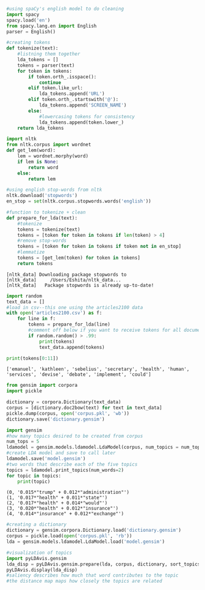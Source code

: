 

```python
#using spaCy's english model to do cleaning
import spacy
spacy.load('en')
from spacy.lang.en import English
parser = English()

#creating tokens
def tokenize(text):
    #listning them together
    lda_tokens = []
    tokens = parser(text)
    for token in tokens:
        if token.orth_.isspace():
            continue
        elif token.like_url:
            lda_tokens.append('URL')
        elif token.orth_.startswith('@'):
            lda_tokens.append('SCREEN_NAME')
        else:
            #lowercasing tokens for consistency
            lda_tokens.append(token.lower_)
    return lda_tokens
```


```python
import nltk
from nltk.corpus import wordnet
def get_lem(word):
    lem = wordnet.morphy(word)
    if lem is None:
        return word
    else:
        return lem
```


```python
#using english stop-words from nltk
nltk.download('stopwords')
en_stop = set(nltk.corpus.stopwords.words('english'))

#function to tokenize + clean
def prepare_for_lda(text):
    #tokenize
    tokens = tokenize(text)
    tokens = [token for token in tokens if len(token) > 4]
    #remove stop-words
    tokens = [token for token in tokens if token not in en_stop]
    #lemmatize
    tokens = [get_lem(token) for token in tokens]
    return tokens
```

    [nltk_data] Downloading package stopwords to
    [nltk_data]     /Users/Eshita/nltk_data...
    [nltk_data]   Package stopwords is already up-to-date!



```python
import random
text_data = []
#load in csv--this one using the articles2100 data
with open('articles2100.csv') as f:
    for line in f:
        tokens = prepare_for_lda(line)
        #comment off below if you want to receive tokens for all documents(more accurate but slower)
        if random.random() > .99:
            print(tokens)
            text_data.append(tokens)
```


```python
print(tokens[0:11])
```

    ['emanuel', 'kathleen', 'sebelius', 'secretary', 'health', 'human', 'services', 'devise', 'debate', 'implement', 'could']



```python
from gensim import corpora
import pickle

dictionary = corpora.Dictionary(text_data)
corpus = [dictionary.doc2bow(text) for text in text_data]
pickle.dump(corpus, open('corpus.pkl', 'wb'))
dictionary.save('dictionary.gensim')
```


```python
import gensim
#how many topics desired to be created from corpus
num_tops = 5
ldamodel = gensim.models.ldamodel.LdaModel(corpus, num_topics = num_tops, id2word=dictionary, passes=7)
#create LDA model and save to call later
ldamodel.save('model.gensim')
#two words that describe each of the five topics
topics = ldamodel.print_topics(num_words=2)
for topic in topics:
    print(topic)
```

    (0, '0.015*"trump" + 0.012*"administration"')
    (1, '0.017*"health" + 0.011*"state"')
    (2, '0.017*"health" + 0.014*"would"')
    (3, '0.020*"health" + 0.012*"insurance"')
    (4, '0.014*"insurance" + 0.012*"exchange"')



```python
#creating a dictionary
dictionary = gensim.corpora.Dictionary.load('dictionary.gensim')
corpus = pickle.load(open('corpus.pkl', 'rb'))
lda = gensim.models.ldamodel.LdaModel.load('model.gensim')

#visualization of topics
import pyLDAvis.gensim
lda_disp = pyLDAvis.gensim.prepare(lda, corpus, dictionary, sort_topics=True)
pyLDAvis.display(lda_disp)
#saliency describes how much that word contributes to the topic
#the distance map maps how closely the topics are related
```





<link rel="stylesheet" type="text/css" href="https://cdn.rawgit.com/bmabey/pyLDAvis/files/ldavis.v1.0.0.css">


<div id="ldavis_el906821124345594002852985959"></div>
<script type="text/javascript">

var ldavis_el906821124345594002852985959_data = {"mdsDat": {"x": [0.05308260616015168, 0.0556418243784907, 0.03480189227992443, -0.04048715022720312, -0.1030391725913637], "y": [-0.06376714808293867, 0.015225402042583618, 0.08467387999908842, -0.066058282697345, 0.029926148738611602], "topics": [1, 2, 3, 4, 5], "cluster": [1, 1, 1, 1, 1], "Freq": [25.91947364807129, 21.953950881958008, 18.75596809387207, 18.21869468688965, 15.15191650390625]}, "tinfo": {"Category": ["Default", "Default", "Default", "Default", "Default", "Default", "Default", "Default", "Default", "Default", "Default", "Default", "Default", "Default", "Default", "Default", "Default", "Default", "Default", "Default", "Default", "Default", "Default", "Default", "Default", "Default", "Default", "Default", "Default", "Default", "Topic1", "Topic1", "Topic1", "Topic1", "Topic1", "Topic1", "Topic1", "Topic1", "Topic1", "Topic1", "Topic1", "Topic1", "Topic1", "Topic1", "Topic1", "Topic1", "Topic1", "Topic1", "Topic1", "Topic1", "Topic1", "Topic1", "Topic1", "Topic1", "Topic1", "Topic1", "Topic1", "Topic1", "Topic1", "Topic1", "Topic1", "Topic1", "Topic1", "Topic1", "Topic1", "Topic1", "Topic1", "Topic1", "Topic1", "Topic1", "Topic1", "Topic1", "Topic1", "Topic1", "Topic1", "Topic1", "Topic1", "Topic1", "Topic1", "Topic1", "Topic1", "Topic1", "Topic1", "Topic1", "Topic1", "Topic1", "Topic1", "Topic1", "Topic1", "Topic1", "Topic1", "Topic1", "Topic1", "Topic1", "Topic1", "Topic1", "Topic1", "Topic1", "Topic1", "Topic1", "Topic1", "Topic1", "Topic1", "Topic1", "Topic2", "Topic2", "Topic2", "Topic2", "Topic2", "Topic2", "Topic2", "Topic2", "Topic2", "Topic2", "Topic2", "Topic2", "Topic2", "Topic2", "Topic2", "Topic2", "Topic2", "Topic2", "Topic2", "Topic2", "Topic2", "Topic2", "Topic2", "Topic2", "Topic2", "Topic2", "Topic2", "Topic2", "Topic2", "Topic2", "Topic2", "Topic2", "Topic2", "Topic2", "Topic2", "Topic2", "Topic2", "Topic2", "Topic2", "Topic2", "Topic2", "Topic2", "Topic2", "Topic2", "Topic2", "Topic2", "Topic2", "Topic2", "Topic2", "Topic2", "Topic2", "Topic2", "Topic2", "Topic2", "Topic2", "Topic2", "Topic2", "Topic2", "Topic2", "Topic2", "Topic2", "Topic2", "Topic2", "Topic2", "Topic2", "Topic2", "Topic2", "Topic2", "Topic2", "Topic2", "Topic2", "Topic3", "Topic3", "Topic3", "Topic3", "Topic3", "Topic3", "Topic3", "Topic3", "Topic3", "Topic3", "Topic3", "Topic3", "Topic3", "Topic3", "Topic3", "Topic3", "Topic3", "Topic3", "Topic3", "Topic3", "Topic3", "Topic3", "Topic3", "Topic3", "Topic3", "Topic3", "Topic3", "Topic3", "Topic3", "Topic3", "Topic3", "Topic3", "Topic3", "Topic3", "Topic3", "Topic3", "Topic3", "Topic3", "Topic3", "Topic3", "Topic3", "Topic3", "Topic3", "Topic3", "Topic3", "Topic3", "Topic3", "Topic3", "Topic3", "Topic3", "Topic3", "Topic3", "Topic3", "Topic3", "Topic3", "Topic3", "Topic3", "Topic3", "Topic3", "Topic3", "Topic3", "Topic3", "Topic3", "Topic3", "Topic3", "Topic3", "Topic3", "Topic3", "Topic3", "Topic3", "Topic3", "Topic4", "Topic4", "Topic4", "Topic4", "Topic4", "Topic4", "Topic4", "Topic4", "Topic4", "Topic4", "Topic4", "Topic4", "Topic4", "Topic4", "Topic4", "Topic4", "Topic4", "Topic4", "Topic4", "Topic4", "Topic4", "Topic4", "Topic4", "Topic4", "Topic4", "Topic4", "Topic4", "Topic4", "Topic4", "Topic4", "Topic4", "Topic4", "Topic4", "Topic4", "Topic4", "Topic4", "Topic4", "Topic4", "Topic4", "Topic4", "Topic4", "Topic4", "Topic4", "Topic4", "Topic4", "Topic4", "Topic4", "Topic4", "Topic4", "Topic4", "Topic4", "Topic4", "Topic4", "Topic4", "Topic4", "Topic4", "Topic4", "Topic4", "Topic4", "Topic4", "Topic4", "Topic4", "Topic4", "Topic4", "Topic4", "Topic4", "Topic4", "Topic4", "Topic5", "Topic5", "Topic5", "Topic5", "Topic5", "Topic5", "Topic5", "Topic5", "Topic5", "Topic5", "Topic5", "Topic5", "Topic5", "Topic5", "Topic5", "Topic5", "Topic5", "Topic5", "Topic5", "Topic5", "Topic5", "Topic5", "Topic5", "Topic5", "Topic5", "Topic5", "Topic5", "Topic5", "Topic5", "Topic5", "Topic5", "Topic5", "Topic5", "Topic5", "Topic5", "Topic5", "Topic5", "Topic5", "Topic5", "Topic5", "Topic5", "Topic5", "Topic5", "Topic5", "Topic5", "Topic5", "Topic5", "Topic5", "Topic5", "Topic5", "Topic5", "Topic5", "Topic5", "Topic5", "Topic5", "Topic5", "Topic5", "Topic5", "Topic5", "Topic5", "Topic5", "Topic5", "Topic5", "Topic5", "Topic5"], "Freq": [29.0, 39.0, 37.0, 10.0, 17.0, 12.0, 16.0, 37.0, 15.0, 58.0, 15.0, 34.0, 19.0, 11.0, 8.0, 12.0, 12.0, 8.0, 15.0, 59.0, 4.0, 17.0, 6.0, 8.0, 18.0, 26.0, 17.0, 124.0, 13.0, 15.0, 3.3409712314605713, 3.267960786819458, 2.5613558292388916, 2.559209108352661, 2.5485620498657227, 2.54797625541687, 2.542567491531372, 2.523216485977173, 2.506617546081543, 2.5012717247009277, 2.499870538711548, 4.944554805755615, 2.365368604660034, 2.359513998031616, 1.7609314918518066, 1.760918140411377, 1.7609151601791382, 1.7609105110168457, 1.7608999013900757, 1.7608859539031982, 1.7606115341186523, 1.7599233388900757, 1.7596615552902222, 1.759544849395752, 1.7594735622406006, 1.757585048675537, 1.7576533555984497, 1.7573822736740112, 1.7569007873535156, 1.7568053007125854, 11.273961067199707, 26.545385360717773, 3.391706705093384, 4.9367265701293945, 3.3535571098327637, 10.306377410888672, 3.3451623916625977, 3.331000328063965, 3.303957462310791, 13.395289421081543, 3.261528730392456, 32.23150634765625, 10.316021919250488, 4.146565914154053, 2.2584500312805176, 4.990606307983398, 8.527039527893066, 12.71468734741211, 8.664724349975586, 9.172406196594238, 5.856359481811523, 11.186100006103516, 20.325119018554688, 14.44922924041748, 6.994558334350586, 4.032015800476074, 22.22411346435547, 7.527917385101318, 5.757901191711426, 11.118556022644043, 7.3068413734436035, 7.450284004211426, 17.67544174194336, 18.867639541625977, 8.4480619430542, 22.86186408996582, 11.197879791259766, 7.349311828613281, 9.984916687011719, 12.716667175292969, 12.302140235900879, 11.684500694274902, 9.675701141357422, 7.337787628173828, 3.2615339756011963, 3.257459878921509, 3.2529964447021484, 2.482912063598633, 2.4733071327209473, 2.4619336128234863, 2.4533562660217285, 4.791534900665283, 9.44702434539795, 2.8995957374572754, 1.708483099937439, 1.7084687948226929, 1.7083989381790161, 1.7083911895751953, 1.707633376121521, 1.7049673795700073, 1.7049055099487305, 1.7048550844192505, 1.7037830352783203, 1.703097939491272, 1.7015467882156372, 1.7014870643615723, 1.700900673866272, 1.6986078023910522, 1.697402834892273, 1.6976914405822754, 1.696533203125, 1.6949145793914795, 1.694648027420044, 1.6938997507095337, 3.913208484649658, 3.2459094524383545, 3.2399988174438477, 3.2291247844696045, 3.247044086456299, 8.144983291625977, 4.6047186851501465, 19.76319694519043, 6.157206058502197, 8.67193603515625, 8.694509506225586, 5.00696325302124, 4.446847438812256, 14.452521324157715, 6.383164882659912, 5.04082727432251, 35.583534240722656, 4.8936591148376465, 13.940228462219238, 3.1896135807037354, 19.293968200683594, 19.212434768676758, 20.942733764648438, 22.060850143432617, 10.974609375, 5.570030212402344, 10.715593338012695, 7.085113048553467, 13.872062683105469, 9.303397178649902, 6.32581901550293, 13.129244804382324, 5.579279899597168, 6.335072994232178, 9.629297256469727, 7.970808506011963, 5.600555896759033, 6.227810859680176, 6.816857814788818, 5.820200443267822, 6.687298774719238, 3.8518495559692383, 3.822338104248047, 3.767479419708252, 2.375671863555908, 2.3725578784942627, 2.3701024055480957, 2.3662891387939453, 2.3659543991088867, 2.365116596221924, 2.363105297088623, 2.3537724018096924, 2.3506155014038086, 2.343083381652832, 1.6333107948303223, 1.6333041191101074, 1.633292317390442, 1.6332838535308838, 1.63327956199646, 1.6332712173461914, 1.6332614421844482, 1.6332597732543945, 1.6332570314407349, 1.6332449913024902, 1.633241891860962, 1.6331897974014282, 1.6329764127731323, 1.6323139667510986, 1.6315995454788208, 1.630897879600525, 1.630622386932373, 9.556137084960938, 5.83733606338501, 4.625298023223877, 4.571641445159912, 4.58160400390625, 2.3745200634002686, 2.35998797416687, 17.024028778076172, 2.337644577026367, 4.606537818908691, 2.366647481918335, 26.267227172851562, 11.232148170471191, 2.3256995677948, 3.128354549407959, 6.545179843902588, 3.1147029399871826, 16.478622436523438, 13.353497505187988, 8.721709251403809, 11.923996925354004, 3.8617184162139893, 6.1047043800354, 10.120444297790527, 12.243525505065918, 5.345649242401123, 4.604272842407227, 4.978443145751953, 8.363920211791992, 6.5296807289123535, 3.8525915145874023, 3.7980477809906006, 7.786017894744873, 3.4988393783569336, 5.344852924346924, 4.54514741897583, 5.32448148727417, 4.923628807067871, 4.5905656814575195, 4.621569633483887, 4.368943214416504, 3.0606138706207275, 2.3426291942596436, 2.3422787189483643, 2.3420705795288086, 2.3404529094696045, 2.3390541076660156, 2.320993661880493, 2.3195340633392334, 1.6106092929840088, 1.6106048822402954, 1.6105384826660156, 1.6105070114135742, 1.6104971170425415, 1.610490322113037, 1.6074620485305786, 1.6072008609771729, 1.6070877313613892, 1.6061410903930664, 1.6058281660079956, 1.6060940027236938, 1.602005124092102, 1.6008380651474, 1.6002707481384277, 1.600151538848877, 1.597953200340271, 1.597109079360962, 1.5899739265441895, 1.5899673700332642, 1.5899457931518555, 1.5870851278305054, 3.0304272174835205, 3.0251686573028564, 10.004410743713379, 3.7648918628692627, 7.271143913269043, 5.2750773429870605, 4.029032230377197, 6.840140342712402, 5.278565406799316, 8.526226043701172, 8.187317848205566, 6.562477111816406, 2.34116268157959, 6.727174282073975, 10.581487655639648, 21.891681671142578, 3.805426597595215, 9.301741600036621, 25.738056182861328, 11.1395845413208, 3.1676321029663086, 6.377780437469482, 4.536972999572754, 6.461324214935303, 12.400382995605469, 8.434998512268066, 10.35501480102539, 4.525855541229248, 9.70535945892334, 8.739945411682129, 6.5804972648620605, 9.990777969360352, 6.89984655380249, 5.527002334594727, 6.827488899230957, 5.473918437957764, 5.672979354858398, 5.6460862159729, 3.635819911956787, 2.967278242111206, 2.2757604122161865, 2.2664175033569336, 2.26338791847229, 2.2560462951660156, 2.253085136413574, 2.237112045288086, 1.5646864175796509, 1.564660668373108, 1.564582347869873, 1.564383625984192, 1.5585038661956787, 1.5571261644363403, 1.5569698810577393, 1.5563833713531494, 1.5536177158355713, 1.5507893562316895, 1.5494718551635742, 1.5493508577346802, 1.5491081476211548, 1.5475448369979858, 1.5448658466339111, 1.5440176725387573, 1.5444201231002808, 1.543522596359253, 1.5306693315505981, 1.5144520998001099, 1.5050296783447266, 2.958786725997925, 15.165350914001465, 5.832716464996338, 4.389880180358887, 4.329841613769531, 3.6782796382904053, 2.274874687194824, 2.2678751945495605, 2.258484125137329, 2.2530457973480225, 2.2599992752075195, 7.065911769866943, 16.986909866333008, 4.350846290588379, 3.6932334899902344, 5.10661506652832, 13.12637710571289, 7.123680591583252, 12.052173614501953, 6.464032173156738, 8.607900619506836, 2.910496473312378, 13.572246551513672, 10.12179183959961, 7.8024420738220215, 5.336544036865234, 3.6998531818389893, 3.688110589981079, 3.702024221420288, 5.377269268035889, 4.997531890869141, 3.4690756797790527, 3.456433057785034, 3.259145736694336, 3.2943921089172363, 2.9868083000183105], "Term": ["exchange", "administration", "percent", "SCREEN_NAME", "continue", "really", "subsidy", "president", "think", "state", "individual", "million", "change", "worker", "expand", "legislation", "support", "kaiser", "story", "obamacare", "murkowski", "cover", "staff", "money", "program", "medicaid", "california", "health", "income", "hospital", "undermine", "collapse", "regard", "growing", "meanwhile", "bannon", "birth", "donovan", "affairs", "lepage", "maine", "secretary", "historic", "extend", "puppy", "cripple", "spic", "video", "mining", "provider", "audie", "risk", "rattle", "easily", "stabilize", "average", "fund", "front", "calling", "fall", "individual", "administration", "try", "major", "likely", "without", "several", "tribune", "thanks", "market", "opportunity", "trump", "cover", "congressional", "primary", "spending", "medical", "premium", "budget", "congress", "offer", "plan", "republican", "house", "white", "third", "would", "mandate", "leaders", "policy", "increase", "exist", "people", "insurance", "obama", "health", "repeal", "insurer", "affordable", "obamacare", "state", "coverage", "percent", "report", "article", "reporting", "credit", "negotiation", "jacobs", "tweet", "expectation", "remain", "really", "quite", "cramer", "deciding", "laszewski", "maternity", "define", "versus", "finalize", "minimum", "successful", "safety", "ahead", "cancel", "investment", "combine", "formulary", "kodjak", "treat", "reverse", "capital", "whichever", "veteran", "probably", "almost", "brown", "relatively", "income", "adult", "percent", "uninsured", "hospital", "think", "might", "place", "million", "replace", "things", "health", "insured", "repeal", "resident", "obamacare", "republican", "people", "insurance", "policy", "worker", "affordable", "enrollment", "coverage", "could", "family", "would", "accord", "company", "trump", "house", "going", "plan", "administration", "years", "state", "trade", "extra", "deductible", "latino", "kushner", "directly", "screening", "possibility", "strip", "remember", "focus", "join", "intense", "mcmorris", "rodgers", "margin", "fine", "centene", "appoint", "conger", "mansion", "speaker", "handout", "boehner", "herbert", "burwell", "breast", "acquire", "seryl", "franchise", "subsidy", "three", "kaiser", "payment", "alternative", "anyone", "pressure", "state", "election", "donald", "floor", "health", "president", "since", "expert", "report", "march", "would", "people", "million", "trump", "reform", "group", "coverage", "insurance", "california", "going", "first", "republican", "affordable", "senator", "majority", "obamacare", "national", "medicaid", "insurer", "repeal", "percent", "american", "house", "plan", "politics", "quote", "subscribe", "homeless", "block", "happy", "download", "addiction", "economic", "activity", "killing", "announcement", "knowable", "english", "eldridge", "pelosi", "essentially", "mitch", "possible", "nancy", "pharma", "waive", "bigger", "upcoming", "phone", "bounds", "soundbite", "recording", "archive", "unpopular", "hear", "presidential", "continue", "record", "legislation", "question", "clinton", "support", "create", "senate", "change", "story", "minority", "include", "american", "would", "leader", "medicaid", "health", "house", "healthcare", "years", "washington", "group", "people", "president", "state", "worker", "republican", "coverage", "could", "insurance", "million", "federal", "obamacare", "policy", "repeal", "trump", "murkowski", "michael", "twitter", "acting", "winter", "hiltzik", "david", "opponent", "competitive", "firstenberg", "michael.hiltzik@latimes.com", "joke", "social", "internal", "summer", "significantly", "concession", "weakness", "contribution", "paxton", "jersey", "driving", "payer", "chang", "fiscal", "walking", "harry", "parks", "theme", "secure", "exchange", "SCREEN_NAME", "expand", "money", "staff", "implement", "savings", "politically", "online", "check", "program", "insurance", "number", "child", "government", "obamacare", "federal", "state", "obama", "president", "property", "health", "would", "coverage", "medicaid", "member", "conservative", "political", "trump", "people", "cover", "company", "congress", "could", "allow"], "Total": [29.0, 39.0, 37.0, 10.0, 17.0, 12.0, 16.0, 37.0, 15.0, 58.0, 15.0, 34.0, 19.0, 11.0, 8.0, 12.0, 12.0, 8.0, 15.0, 59.0, 4.0, 17.0, 6.0, 8.0, 18.0, 26.0, 17.0, 124.0, 13.0, 15.0, 3.9532856941223145, 3.9442296028137207, 3.153872013092041, 3.153806209564209, 3.152989387512207, 3.153472661972046, 3.152362823486328, 3.152055025100708, 3.151244640350342, 3.151352882385254, 3.1512584686279297, 6.295990943908691, 3.137343406677246, 3.1388840675354004, 2.353435516357422, 2.3534340858459473, 2.3534343242645264, 2.353433609008789, 2.353433132171631, 2.3534319400787354, 2.353409767150879, 2.3534038066864014, 2.3533432483673096, 2.353304862976074, 2.35327410697937, 2.3531928062438965, 2.3533360958099365, 2.353132724761963, 2.353095054626465, 2.353083848953247, 15.764137268066406, 39.97810363769531, 4.731210231781006, 7.072371959686279, 4.696524143218994, 15.718829154968262, 4.695681095123291, 4.68380069732666, 4.660660743713379, 22.581003189086914, 4.7199907302856445, 64.80815124511719, 17.79579734802246, 6.262596130371094, 3.1314949989318848, 7.824707508087158, 14.698884010314941, 23.91153335571289, 15.465635299682617, 16.893720626831055, 10.003235816955566, 25.486244201660156, 59.98671340942383, 39.065982818603516, 13.829368591308594, 6.229755401611328, 83.845458984375, 16.280969619750977, 10.843063354492188, 30.125778198242188, 16.192476272583008, 16.902921676635742, 69.36958312988281, 80.14970397949219, 21.947383880615234, 124.02293395996094, 37.65727996826172, 17.472267150878906, 33.70429611206055, 59.750518798828125, 58.420654296875, 52.21939468383789, 37.12844467163086, 19.200180053710938, 3.858968734741211, 3.858732223510742, 3.858534097671509, 3.0822484493255615, 3.081717014312744, 3.0810577869415283, 3.0806920528411865, 6.153132438659668, 12.40961742401123, 3.8302464485168457, 2.3057689666748047, 2.305767774581909, 2.3057658672332764, 2.3057644367218018, 2.305723190307617, 2.3054721355438232, 2.3055596351623535, 2.305558919906616, 2.3054990768432617, 2.3053150177001953, 2.3054628372192383, 2.3059844970703125, 2.3054301738739014, 2.305056095123291, 2.30513334274292, 2.3059043884277344, 2.305105686187744, 2.305032253265381, 2.3048906326293945, 2.305907726287842, 5.349878787994385, 4.5904083251953125, 4.590467929840088, 4.599016189575195, 4.658411502838135, 13.020537376403809, 6.942350387573242, 37.12844467163086, 9.95761775970459, 15.146516799926758, 15.407487869262695, 8.351032257080078, 7.710509300231934, 34.860931396484375, 12.359151840209961, 9.388690948486328, 124.02293395996094, 9.184834480285645, 37.65727996826172, 5.298508644104004, 59.750518798828125, 59.98671340942383, 69.36958312988281, 80.14970397949219, 30.125778198242188, 11.325483322143555, 33.70429611206055, 17.01099395751953, 52.21939468383789, 28.79195213317871, 15.729119300842285, 83.845458984375, 13.002296447753906, 18.234615325927734, 64.80815124511719, 39.065982818603516, 14.39999008178711, 25.486244201660156, 39.97810363769531, 18.76451873779297, 58.420654296875, 4.464785575866699, 4.465576648712158, 4.466282367706299, 2.9798409938812256, 2.980088472366333, 2.9797682762145996, 2.980198383331299, 2.9798777103424072, 2.980225086212158, 2.9797956943511963, 2.979567766189575, 2.9814059734344482, 2.979512929916382, 2.237414836883545, 2.237414836883545, 2.237415075302124, 2.237415075302124, 2.237415313720703, 2.2374157905578613, 2.2374155521392822, 2.237414836883545, 2.237415313720703, 2.2374160289764404, 2.2374157905578613, 2.2374165058135986, 2.237420082092285, 2.237381935119629, 2.2375471591949463, 2.2376034259796143, 2.237377643585205, 16.69123649597168, 10.480122566223145, 8.31213665008545, 8.318385124206543, 8.384915351867676, 3.6912589073181152, 3.6925792694091797, 58.420654296875, 3.6922268867492676, 9.730623245239258, 3.777956962585449, 124.02293395996094, 37.22260284423828, 3.7819600105285645, 6.0328497886657715, 19.200180053710938, 6.051765441894531, 83.845458984375, 69.36958312988281, 34.860931396484375, 64.80815124511719, 8.836994171142578, 20.39126968383789, 52.21939468383789, 80.14970397949219, 17.00810432434082, 14.39999008178711, 17.36866569519043, 59.98671340942383, 33.70429611206055, 9.685982704162598, 9.66405963897705, 59.750518798828125, 8.211980819702148, 26.802223205566406, 17.472267150878906, 37.65727996826172, 37.12844467163086, 29.37297248840332, 39.065982818603516, 25.486244201660156, 3.682194948196411, 2.9489030838012695, 2.948915958404541, 2.9489381313323975, 2.948932647705078, 2.949106216430664, 2.9508278369903564, 2.9507555961608887, 2.216787815093994, 2.2167880535125732, 2.216790199279785, 2.2167906761169434, 2.216791868209839, 2.2167928218841553, 2.217081069946289, 2.2170488834381104, 2.217116117477417, 2.2166624069213867, 2.2166528701782227, 2.217148780822754, 2.21759033203125, 2.2176318168640137, 2.2169361114501953, 2.217106342315674, 2.2174510955810547, 2.2176079750061035, 2.2170863151550293, 2.217083692550659, 2.2170846462249756, 2.217561721801758, 4.425921440124512, 4.484614372253418, 17.194181442260742, 5.903860569000244, 12.708876609802246, 8.970800399780273, 6.6171040534973145, 12.809961318969727, 9.692310333251953, 19.52631950378418, 19.67903709411621, 15.032400131225586, 3.6915390491485596, 15.73552131652832, 29.37297248840332, 83.845458984375, 7.354020595550537, 26.802223205566406, 124.02293395996094, 39.065982818603516, 6.049528121948242, 18.76451873779297, 11.15623664855957, 20.39126968383789, 69.36958312988281, 37.22260284423828, 58.420654296875, 11.325483322143555, 59.98671340942383, 52.21939468383789, 28.79195213317871, 80.14970397949219, 34.860931396484375, 23.082015991210938, 59.750518798828125, 30.125778198242188, 37.65727996826172, 64.80815124511719, 4.316501140594482, 3.599313497543335, 2.8862721920013428, 2.886671304702759, 2.887831926345825, 2.888082981109619, 2.8891243934631348, 2.889514446258545, 2.1750283241271973, 2.1750307083129883, 2.175036907196045, 2.1750409603118896, 2.1753005981445312, 2.1755099296569824, 2.1759822368621826, 2.175368547439575, 2.175891876220703, 2.1758954524993896, 2.175894260406494, 2.175886631011963, 2.1769826412200928, 2.1760637760162354, 2.176847457885742, 2.175960063934326, 2.1767492294311523, 2.175962448120117, 2.177987575531006, 2.179290294647217, 2.180284261703491, 4.331516742706299, 29.42550277709961, 10.325376510620117, 8.02432632446289, 8.178976058959961, 6.710373878479004, 3.618581533432007, 3.619377851486206, 3.6309826374053955, 3.620847702026367, 3.6634445190429688, 18.745859146118164, 80.14970397949219, 10.462455749511719, 8.16018295288086, 13.501651763916016, 59.750518798828125, 23.082015991210938, 58.420654296875, 21.947383880615234, 37.22260284423828, 6.574355125427246, 124.02293395996094, 83.845458984375, 52.21939468383789, 26.802223205566406, 11.837233543395996, 12.847886085510254, 13.496763229370117, 64.80815124511719, 69.36958312988281, 17.79579734802246, 18.234615325927734, 16.893720626831055, 28.79195213317871, 13.499649047851562], "loglift": [30.0, 29.0, 28.0, 27.0, 26.0, 25.0, 24.0, 23.0, 22.0, 21.0, 20.0, 19.0, 18.0, 17.0, 16.0, 15.0, 14.0, 13.0, 12.0, 11.0, 10.0, 9.0, 8.0, 7.0, 6.0, 5.0, 4.0, 3.0, 2.0, 1.0, 1.1819000244140625, 1.1620999574661255, 1.1420999765396118, 1.1412999629974365, 1.1374000310897827, 1.1369999647140503, 1.135200023651123, 1.1276999711990356, 1.1212999820709229, 1.1190999746322632, 1.1186000108718872, 1.1085000038146973, 1.0677000284194946, 1.0648000240325928, 1.0600999593734741, 1.0600999593734741, 1.0600999593734741, 1.0600999593734741, 1.0600999593734741, 1.0600999593734741, 1.059999942779541, 1.0595999956130981, 1.059499979019165, 1.059399962425232, 1.059399962425232, 1.0583000183105469, 1.0583000183105469, 1.0583000183105469, 1.0579999685287476, 1.0578999519348145, 1.0148999691009521, 0.9406999945640564, 1.017300009727478, 0.9907000064849854, 1.0133999586105347, 0.9280999898910522, 1.0110000371932983, 1.0092999935150146, 1.006100058555603, 0.828000009059906, 0.9805999994277954, 0.6517000198364258, 0.8048999905586243, 0.9379000067710876, 1.023300051689148, 0.9003999829292297, 0.8055999875068665, 0.7185999751091003, 0.770799994468689, 0.7394000291824341, 0.8148000240325928, 0.5267000198364258, 0.2678999900817871, 0.3555999994277954, 0.6685000061988831, 0.9150999784469604, 0.02239999920129776, 0.5788000226020813, 0.717199981212616, 0.35339999198913574, 0.5544000267982483, 0.5309000015258789, -0.017100000753998756, -0.09629999846220016, 0.3955000042915344, -0.3407999873161316, 0.13740000128746033, 0.48420000076293945, 0.13359999656677246, -0.19709999859333038, -0.2076999992132187, -0.1469999998807907, 0.005400000140070915, 0.38830000162124634, 1.3480000495910645, 1.3467999696731567, 1.3454999923706055, 1.2999999523162842, 1.2963000535964966, 1.2919000387191772, 1.2884999513626099, 1.2661000490188599, 1.243499994277954, 1.2379000186920166, 1.2164000272750854, 1.2164000272750854, 1.2164000272750854, 1.2164000272750854, 1.21589994430542, 1.2144999504089355, 1.214400053024292, 1.214400053024292, 1.2137999534606934, 1.2135000228881836, 1.212499976158142, 1.2122000455856323, 1.2121000289916992, 1.2108999490737915, 1.2101999521255493, 1.2100000381469727, 1.2096999883651733, 1.208799958229065, 1.2086999416351318, 1.207800030708313, 1.2035000324249268, 1.169600009918213, 1.167799949645996, 1.162600040435791, 1.1553000211715698, 1.0470999479293823, 1.1057000160217285, 0.885699987411499, 1.0355000495910645, 0.9585000276565552, 0.944100022315979, 1.004699945449829, 0.9657999873161316, 0.635699987411499, 0.8554999828338623, 0.8942999839782715, 0.26759999990463257, 0.8866000175476074, 0.5224999785423279, 1.0087000131607056, 0.38580000400543213, 0.37770000100135803, 0.31859999895095825, 0.22609999775886536, 0.5063999891281128, 0.8065999746322632, 0.3702999949455261, 0.6403999924659729, 0.19059999287128448, 0.3865000009536743, 0.6053000092506409, -0.3379000127315521, 0.670199990272522, 0.45899999141693115, -0.3903999924659729, -0.07320000231266022, 0.5719000101089478, 0.1071000024676323, -0.25270000100135803, 0.3456000089645386, -0.651199996471405, 1.5260000228881836, 1.5181000232696533, 1.503499984741211, 1.447100043296814, 1.4457000494003296, 1.444700002670288, 1.4429999589920044, 1.4429999589920044, 1.4424999952316284, 1.4417999982833862, 1.4378999471664429, 1.4358999729156494, 1.43340003490448, 1.3588999509811401, 1.3588999509811401, 1.3588999509811401, 1.3588999509811401, 1.3588999509811401, 1.3588999509811401, 1.3588999509811401, 1.3588999509811401, 1.3588999509811401, 1.3588999509811401, 1.3588999509811401, 1.3588999509811401, 1.3587000370025635, 1.3583999872207642, 1.357800006866455, 1.3573999404907227, 1.357300043106079, 1.1160000562667847, 1.0885000228881836, 1.087499976158142, 1.0750999450683594, 1.0693000555038452, 1.2324999570846558, 1.2259999513626099, 0.4406000077724457, 1.216599941253662, 0.9258999824523926, 1.205899953842163, 0.12150000035762787, 0.4754999876022339, 1.187399983406067, 1.0168999433517456, 0.5975000262260437, 1.0094000101089478, 0.04670000076293945, 0.026000000536441803, 0.288100004196167, -0.019200000911951065, 0.84579998254776, 0.4675999879837036, 0.03280000016093254, -0.20520000159740448, 0.5163000226020813, 0.5333999991416931, 0.42410001158714294, -0.29649999737739563, 0.03240000084042549, 0.7516999840736389, 0.7397000193595886, -0.36419999599456787, 0.8205000162124634, 0.06129999831318855, 0.32710000872612, -0.2825999855995178, -0.3467000126838684, -0.18240000307559967, -0.4609000086784363, -0.09000000357627869, 1.517799973487854, 1.472599983215332, 1.4723999500274658, 1.4723000526428223, 1.47160005569458, 1.4709999561309814, 1.4625999927520752, 1.4620000123977661, 1.3832999467849731, 1.3832999467849731, 1.3832000494003296, 1.3832000494003296, 1.3832000494003296, 1.3832000494003296, 1.3811999559402466, 1.38100004196167, 1.3809000253677368, 1.3805999755859375, 1.3803999423980713, 1.3803000450134277, 1.3775999546051025, 1.3767999410629272, 1.3767999410629272, 1.3766000270843506, 1.375100016593933, 1.374500036239624, 1.3702000379562378, 1.3702000379562378, 1.3702000379562378, 1.3681999444961548, 1.3238999843597412, 1.309000015258789, 1.1612000465393066, 1.2527999877929688, 1.1442999839782715, 1.1717000007629395, 1.2065999507904053, 1.0752999782562256, 1.0950000286102295, 0.8741000294685364, 0.8258000016212463, 0.8738999962806702, 1.2473000288009644, 0.8529999852180481, 0.6818000078201294, 0.35989999771118164, 1.0439000129699707, 0.6444000005722046, 0.13019999861717224, 0.4480000138282776, 1.0556999444961548, 0.6236000061035156, 0.8029999732971191, 0.5533999800682068, -0.01899999938905239, 0.21819999814033508, -0.027499999850988388, 0.7854999899864197, -0.11869999766349792, -0.08479999750852585, 0.22669999301433563, -0.37950000166893005, 0.08290000259876251, 0.2732999920845032, -0.46650001406669617, -0.0027000000700354576, -0.19009999930858612, -0.7376999855041504, 1.715399980545044, 1.6938999891281128, 1.649399995803833, 1.6450999975204468, 1.643399953842163, 1.6401000022888184, 1.6383999586105347, 1.631100058555603, 1.5577000379562378, 1.5577000379562378, 1.5576000213623047, 1.5575000047683716, 1.5535999536514282, 1.5526000261306763, 1.552299976348877, 1.5521999597549438, 1.5501999855041504, 1.5484000444412231, 1.5475000143051147, 1.5473999977111816, 1.5468000173568726, 1.5462000370025635, 1.544100046157837, 1.5440000295639038, 1.5439000129699707, 1.5435999631881714, 1.5342999696731567, 1.5231000185012817, 1.5163999795913696, 1.5059000253677368, 1.2242000102996826, 1.3158999681472778, 1.2839000225067139, 1.2510000467300415, 1.2857999801635742, 1.4228999614715576, 1.419600009918213, 1.4121999740600586, 1.412600040435791, 1.4040000438690186, 0.9114000201225281, 0.33559998869895935, 1.009600043296814, 1.0943000316619873, 0.9147999882698059, 0.3714999854564667, 0.7113999724388123, 0.3086000084877014, 0.6646000146865845, 0.4228000044822693, 1.0721999406814575, -0.3253999948501587, -0.2272000014781952, -0.014000000432133675, 0.27309998869895935, 0.7240999937057495, 0.6389999985694885, 0.593500018119812, -0.6021999716758728, -0.7434999942779541, 0.25200000405311584, 0.2240000069141388, 0.24160000681877136, -0.2808000147342682, 0.37860000133514404], "logprob": [30.0, 29.0, 28.0, 27.0, 26.0, 25.0, 24.0, 23.0, 22.0, 21.0, 20.0, 19.0, 18.0, 17.0, 16.0, 15.0, 14.0, 13.0, 12.0, 11.0, 10.0, 9.0, 8.0, 7.0, 6.0, 5.0, 4.0, 3.0, 2.0, 1.0, -6.46619987487793, -6.48829984664917, -6.73199987411499, -6.732800006866455, -6.736999988555908, -6.737199783325195, -6.739299774169922, -6.747000217437744, -6.753600120544434, -6.75570011138916, -6.75629997253418, -6.07420015335083, -6.811600208282471, -6.8140997886657715, -7.1066999435424805, -7.1066999435424805, -7.1066999435424805, -7.1066999435424805, -7.1066999435424805, -7.1066999435424805, -7.106800079345703, -7.1072001457214355, -7.107399940490723, -7.107500076293945, -7.107500076293945, -7.10860013961792, -7.108500003814697, -7.108699798583984, -7.109000205993652, -7.109000205993652, -5.25, -4.393700122833252, -6.451200008392334, -6.075799942016602, -6.462500095367432, -5.339700222015381, -6.465000152587891, -6.469200134277344, -6.477399826049805, -5.077600002288818, -6.490300178527832, -4.1996002197265625, -5.338799953460693, -6.250199794769287, -6.857800006866455, -6.065000057220459, -5.529300212860107, -5.129799842834473, -5.513199806213379, -5.456299781799316, -5.90500020980835, -5.257800102233887, -4.660699844360352, -5.0019001960754395, -5.727399826049805, -6.278200149536133, -4.571300029754639, -5.653900146484375, -5.921899795532227, -5.263899803161621, -5.683700084686279, -5.664299964904785, -4.800300121307373, -4.735099792480469, -5.538599967956543, -4.543000221252441, -5.256800174713135, -5.6778998374938965, -5.371399879455566, -5.1296000480651855, -5.162700176239014, -5.214200019836426, -5.402900218963623, -5.679500102996826, -6.3242998123168945, -6.325500011444092, -6.326900005340576, -6.5970001220703125, -6.600900173187256, -6.605500221252441, -6.609000205993652, -5.939599990844727, -5.260799884796143, -6.44189977645874, -6.970900058746338, -6.970900058746338, -6.970900058746338, -6.970900058746338, -6.971399784088135, -6.972899913787842, -6.9730000495910645, -6.9730000495910645, -6.973599910736084, -6.973999977111816, -6.974899768829346, -6.974999904632568, -6.975299835205078, -6.9766998291015625, -6.977399826049805, -6.977200031280518, -6.97790002822876, -6.978799819946289, -6.979000091552734, -6.979400157928467, -6.142099857330322, -6.329100131988525, -6.330900192260742, -6.3343000411987305, -6.328700065612793, -5.40910005569458, -5.979400157928467, -4.522600173950195, -5.688799858093262, -5.346399784088135, -5.343800067901611, -5.895599842071533, -6.0142998695373535, -4.835599899291992, -5.6528000831604, -5.888899803161621, -3.9346001148223877, -5.918499946594238, -4.871699810028076, -6.34660005569458, -4.5467000007629395, -4.550899982452393, -4.464700222015381, -4.412700176239014, -5.110899925231934, -5.789100170135498, -5.134799957275391, -5.548500061035156, -4.8765997886657715, -5.276100158691406, -5.661799907684326, -4.931600093841553, -5.787399768829346, -5.660399913787842, -5.241700172424316, -5.430699825286865, -5.783599853515625, -5.6774001121521, -5.587100028991699, -5.745100021362305, -5.606299877166748, -6.000500202178955, -6.008200168609619, -6.022600173950195, -6.483699798583984, -6.485099792480469, -6.486100196838379, -6.48769998550415, -6.487800121307373, -6.4882001876831055, -6.488999843597412, -6.493000030517578, -6.49429988861084, -6.497600078582764, -6.858399868011475, -6.858399868011475, -6.858399868011475, -6.858399868011475, -6.858399868011475, -6.858399868011475, -6.858399868011475, -6.858399868011475, -6.858500003814697, -6.858500003814697, -6.858500003814697, -6.858500003814697, -6.85860013961792, -6.859000205993652, -6.859499931335449, -6.859899997711182, -6.860099792480469, -5.091800212860107, -5.584799766540527, -5.817500114440918, -5.82919979095459, -5.827000141143799, -6.4842000007629395, -6.4903998374938965, -4.514400005340576, -6.499899864196777, -5.821599960327148, -6.487599849700928, -4.080699920654297, -4.930200099945068, -6.505000114440918, -6.208499908447266, -5.470300197601318, -6.212900161743164, -4.546999931335449, -4.757199764251709, -5.183199882507324, -4.870500087738037, -5.997900009155273, -5.539999961853027, -5.0345001220703125, -4.843999862670898, -5.672699928283691, -5.822000026702881, -5.743899822235107, -5.225100040435791, -5.472700119018555, -6.00029993057251, -6.014500141143799, -5.2967000007629395, -6.09660005569458, -5.672900199890137, -5.835000038146973, -5.676700115203857, -5.755000114440918, -5.824999809265137, -5.818299770355225, -5.874499797821045, -6.201300144195557, -6.468699932098389, -6.468800067901611, -6.468900203704834, -6.469600200653076, -6.470200061798096, -6.478000164031982, -6.478600025177002, -6.843400001525879, -6.843400001525879, -6.843400001525879, -6.843400001525879, -6.843400001525879, -6.843400001525879, -6.845300197601318, -6.8454999923706055, -6.8454999923706055, -6.846099853515625, -6.84630012512207, -6.846199989318848, -6.848700046539307, -6.849400043487549, -6.849800109863281, -6.849899768829346, -6.851200103759766, -6.851799964904785, -6.856200218200684, -6.856200218200684, -6.856299877166748, -6.858099937438965, -6.211299896240234, -6.2129998207092285, -5.016900062561035, -5.994200229644775, -5.335999965667725, -5.6570000648498535, -5.926400184631348, -5.397200107574463, -5.656300067901611, -5.176799774169922, -5.217400074005127, -5.438600063323975, -6.469299793243408, -5.41379976272583, -4.960899829864502, -4.23390007019043, -5.983500003814697, -5.089799880981445, -4.072000026702881, -4.9095001220703125, -6.166999816894531, -5.467100143432617, -5.807700157165527, -5.454100131988525, -4.802199840545654, -5.187600135803223, -4.982500076293945, -5.810200214385986, -5.047299861907959, -5.152100086212158, -5.4359002113342285, -5.0183000564575195, -5.388500213623047, -5.610300064086914, -5.39900016784668, -5.619999885559082, -5.584199905395508, -5.589000225067139, -5.844799995422363, -6.047999858856201, -6.313300132751465, -6.317399978637695, -6.31879997253418, -6.322000026702881, -6.323299884796143, -6.33050012588501, -6.688000202178955, -6.688000202178955, -6.688000202178955, -6.688199996948242, -6.69189977645874, -6.692800045013428, -6.69290018081665, -6.693299770355225, -6.695099830627441, -6.696899890899658, -6.697700023651123, -6.697800159454346, -6.697999954223633, -6.698999881744385, -6.700699806213379, -6.701300144195557, -6.701000213623047, -6.701600074768066, -6.70989990234375, -6.720600128173828, -6.726799964904785, -6.050899982452393, -4.416600227355957, -5.372200012207031, -5.656300067901611, -5.670100212097168, -5.833199977874756, -6.313700199127197, -6.316800117492676, -6.320899963378906, -6.323400020599365, -6.320300102233887, -5.1803998947143555, -4.303199768066406, -5.665299892425537, -5.829100131988525, -5.505099773406982, -4.560999870300293, -5.1722002029418945, -4.646399974822998, -5.269400119781494, -4.982999801635742, -6.067299842834473, -4.527599811553955, -4.821000099182129, -5.081200122833252, -5.461100101470947, -5.827300071716309, -5.83050012588501, -5.8267998695373535, -5.453499794006348, -5.526700019836426, -5.8917999267578125, -5.895400047302246, -5.95419979095459, -5.943399906158447, -6.041399955749512]}, "token.table": {"Topic": [2, 5, 1, 2, 3, 4, 3, 5, 4, 4, 1, 2, 3, 5, 1, 2, 3, 1, 1, 2, 3, 4, 5, 2, 1, 2, 3, 4, 5, 2, 4, 1, 2, 3, 1, 2, 3, 4, 5, 4, 3, 5, 3, 4, 2, 1, 1, 1, 4, 1, 4, 3, 4, 3, 2, 3, 1, 2, 3, 4, 3, 1, 2, 3, 1, 2, 2, 3, 5, 1, 2, 4, 5, 2, 5, 1, 2, 3, 4, 5, 3, 4, 5, 1, 2, 1, 2, 3, 4, 5, 5, 5, 3, 1, 2, 4, 5, 1, 2, 4, 1, 2, 3, 4, 5, 1, 2, 4, 5, 5, 1, 2, 3, 4, 5, 1, 2, 3, 5, 1, 2, 3, 4, 5, 2, 1, 2, 3, 4, 5, 2, 1, 5, 2, 3, 2, 3, 1, 3, 4, 5, 1, 4, 5, 1, 4, 4, 3, 5, 4, 1, 2, 3, 4, 5, 4, 1, 2, 3, 4, 5, 1, 2, 3, 4, 5, 2, 3, 5, 2, 1, 3, 5, 1, 3, 1, 2, 3, 4, 5, 1, 2, 3, 4, 5, 2, 3, 1, 2, 3, 4, 5, 5, 5, 1, 3, 3, 2, 3, 1, 1, 1, 2, 3, 4, 5, 1, 2, 3, 4, 5, 1, 2, 3, 4, 5, 1, 3, 4, 5, 1, 2, 3, 4, 5, 1, 2, 4, 3, 4, 3, 5, 1, 4, 2, 3, 4, 5, 1, 2, 3, 4, 5, 4, 5, 1, 2, 4, 5, 1, 2, 3, 5, 1, 2, 3, 5, 1, 2, 3, 1, 2, 3, 4, 5, 1, 2, 3, 4, 1, 3, 4, 5, 3, 5, 2, 2, 5, 3, 5, 2, 3, 4, 4, 2, 3, 2, 3, 2, 3, 4, 5, 1, 2, 4, 5, 1, 2, 3, 4, 1, 1, 3, 1, 1, 2, 3, 1, 2, 3, 4, 5, 1, 2, 3, 5, 3, 2, 3, 3, 1, 2, 3, 4, 5, 2, 3, 1, 1, 2, 3, 4, 5, 1, 2, 3, 4, 5, 1, 3, 4, 5, 5, 5, 1, 2, 4, 5, 1, 2, 3, 4, 5, 2, 1, 3, 4, 4, 1, 2, 5, 5, 4, 2, 3, 4, 5, 2, 1, 2, 4, 5, 1, 2, 3, 4, 5, 1, 2, 3, 4, 5, 1, 3, 5, 4, 5, 5, 1, 2, 5, 5, 5, 1, 2, 3, 4, 4, 1, 2, 3, 4, 5, 1, 2, 3, 4, 5, 4, 4, 1, 2, 4, 1, 2, 3, 4, 5, 1, 2, 3, 4, 5, 1, 2, 3, 4, 5, 3, 5, 4, 3, 4, 1, 2, 3, 4, 5, 1, 2, 3, 4, 5, 1, 4, 3, 5, 1, 2, 4, 1, 2, 3, 4, 5, 3, 5, 1, 1, 1, 2, 4, 5, 2, 4, 1, 1, 2, 3, 2, 4, 5, 4, 2, 3, 4, 5, 1, 1, 2, 2, 3, 3, 1, 2, 3, 4, 5, 1, 2, 4, 5, 1, 2, 3, 4, 5, 2, 1, 2, 3, 4, 5, 2, 4, 5, 2, 1, 3, 2, 4, 5, 3, 1, 3, 4, 5, 1, 2, 3, 4, 5, 1, 3, 4, 5, 3, 1, 3, 5, 1, 3, 5, 4, 3, 1, 2, 5, 1, 1, 1, 5, 1, 2, 3, 4, 5, 1, 2, 3, 4, 3, 4, 1, 2, 3, 4, 2, 5, 1, 2, 4, 5, 1, 5, 5, 1, 2, 1, 2, 3, 1, 3, 1, 2, 3, 5, 3, 2, 1, 4, 1, 2, 3, 4, 5, 1, 2, 2, 5, 1, 1, 2, 4, 4, 4, 2, 2, 5, 1, 4, 5, 2, 3, 4, 5, 5, 2, 1, 2, 3, 4, 5, 5, 1, 2, 3, 4, 2, 3, 4, 1, 2, 3, 4, 5, 1, 2, 3, 4, 5], "Freq": [0.38739508390426636, 0.5810925960540771, 0.23072847723960876, 0.46145695447921753, 0.1538189798593521, 0.1538189798593521, 0.8938359022140503, 0.6928395628929138, 0.9022062420845032, 0.677792489528656, 0.6753696799278259, 0.17509585618972778, 0.1000547707080841, 0.05002738535404205, 0.144043430685997, 0.7202171683311462, 0.144043430685997, 0.9520047903060913, 0.29669809341430664, 0.32636788487434387, 0.20768865942955017, 0.1186792328953743, 0.05933961644768715, 0.8675047755241394, 0.22222800552845, 0.14815199375152588, 0.07407599687576294, 0.29630398750305176, 0.22222800552845, 0.6535281538963318, 0.2178427129983902, 0.3577853739261627, 0.11926178634166718, 0.5963089466094971, 0.23831431567668915, 0.1361796110868454, 0.17022451758384705, 0.37449392676353455, 0.10213471204042435, 0.9022051692008972, 0.5418205857276917, 0.2709102928638458, 0.8938884139060974, 0.902085542678833, 0.7774097919464111, 0.8498307466506958, 0.8499091267585754, 0.951332151889801, 0.9021459817886353, 0.9516671299934387, 0.678211510181427, 0.8938884139060974, 0.9018726348876953, 0.8939019441604614, 0.6523134112358093, 0.21743780374526978, 0.5819353461265564, 0.064659483730793, 0.129318967461586, 0.1939784586429596, 0.8938866853713989, 0.4115684926509857, 0.2939774990081787, 0.2939774990081787, 0.8499444127082825, 0.867308497428894, 0.8677201271057129, 0.8938885927200317, 0.9191344976425171, 0.20326197147369385, 0.2540774643421173, 0.4065239429473877, 0.10163098573684692, 0.2729671597480774, 0.5459343194961548, 0.24509254097938538, 0.12254627048969269, 0.12254627048969269, 0.12254627048969269, 0.49018508195877075, 0.302247017621994, 0.604494035243988, 0.151123508810997, 0.7606047987937927, 0.8676578402519226, 0.2193630039691925, 0.32904452085494995, 0.10968150198459625, 0.10968150198459625, 0.16452226042747498, 0.9195282459259033, 0.9191633462905884, 0.8938884735107422, 0.5327423214912415, 0.11838718503713608, 0.17758077383041382, 0.17758077383041382, 0.6387127637863159, 0.15967819094657898, 0.15967819094657898, 0.3891690671443939, 0.15566763281822205, 0.15566763281822205, 0.07783381640911102, 0.3113352656364441, 0.23263683915138245, 0.05815920978784561, 0.5815920829772949, 0.11631841957569122, 0.9191623330116272, 0.20839156210422516, 0.31258735060691833, 0.13892771303653717, 0.24312348663806915, 0.10419578105211258, 0.5619304180145264, 0.1685791313648224, 0.056193042546510696, 0.1685791313648224, 0.22979967296123505, 0.2680996358394623, 0.191499724984169, 0.172349750995636, 0.15319977700710297, 0.8673896193504333, 0.10317457467317581, 0.20634914934635162, 0.10317457467317581, 0.5158728957176208, 0.10317457467317581, 0.7774973511695862, 0.8498219847679138, 0.6922512650489807, 0.8673900365829468, 0.8955994248390198, 0.8674067854881287, 0.6711931228637695, 0.20553667843341827, 0.5138416886329651, 0.20553667843341827, 0.10276833921670914, 0.9517600536346436, 0.6777759194374084, 0.9190906882286072, 0.849868655204773, 0.902206301689148, 0.9020869731903076, 0.5416785478591919, 0.27083927392959595, 0.9022042751312256, 0.35271307826042175, 0.4114985764026642, 0.058785513043403625, 0.11757102608680725, 0.058785513043403625, 0.9020727276802063, 0.13593649864196777, 0.10195238143205643, 0.10195238143205643, 0.13593649864196777, 0.5097618699073792, 0.4141295850276947, 0.11832273751497269, 0.17748410999774933, 0.17748410999774933, 0.05916136875748634, 0.12462105602025986, 0.24924211204051971, 0.49848422408103943, 0.6492047905921936, 0.331518292427063, 0.4972774088382721, 0.1657591462135315, 0.6371691226959229, 0.8957409858703613, 0.8499484658241272, 0.3814581036567688, 0.1907290518283844, 0.2543053925037384, 0.1271526962518692, 0.17329509556293488, 0.17329509556293488, 0.12997131049633026, 0.2599426209926605, 0.30326640605926514, 0.8674683570861816, 0.8938886523246765, 0.17272484302520752, 0.2878747284412384, 0.2878747284412384, 0.11514989286661148, 0.11514989286661148, 0.9195272326469421, 0.9188013076782227, 0.26469331979751587, 0.5293866395950317, 0.6712383031845093, 0.8676287531852722, 0.8939036130905151, 0.8499308228492737, 0.8498573303222656, 0.13888898491859436, 0.4166669547557831, 0.3472224473953247, 0.06944449245929718, 0.13888898491859436, 0.2962600588798523, 0.14813002943992615, 0.07406501471996307, 0.07406501471996307, 0.3703250586986542, 0.29424357414245605, 0.049040596932172775, 0.29424357414245605, 0.29424357414245605, 0.049040596932172775, 0.9512315392494202, 0.8938882946968079, 0.6781715750694275, 0.9182788729667664, 0.18544957041740417, 0.2902688980102539, 0.20963864028453827, 0.20963864028453827, 0.1128823459148407, 0.33060428500175476, 0.16530214250087738, 0.49590644240379333, 0.22594165802001953, 0.6778249740600586, 0.8938881158828735, 0.6925008893013, 0.6374819874763489, 0.6782101988792419, 0.5941960215568542, 0.13204355537891388, 0.13204355537891388, 0.13204355537891388, 0.35836803913116455, 0.20478174090385437, 0.12798859179019928, 0.28157490491867065, 0.025597717612981796, 0.2763513922691345, 0.552702784538269, 0.19065144658088684, 0.19065144658088684, 0.44485339522361755, 0.19065144658088684, 0.15360349416732788, 0.6144139766693115, 0.15360349416732788, 0.15360349416732788, 0.43229952454566956, 0.1852712333202362, 0.24702830612659454, 0.12351415306329727, 0.6977863907814026, 0.12687024474143982, 0.12687024474143982, 0.23705638945102692, 0.27448636293411255, 0.14971983432769775, 0.1247665211558342, 0.21210309863090515, 0.10887512564659119, 0.5443755984306335, 0.21775025129318237, 0.10887512564659119, 0.40063491463661194, 0.28616780042648315, 0.17170067131519318, 0.11446711421012878, 0.6712506413459778, 0.9193246960639954, 0.8675170540809631, 0.6489888429641724, 0.9187027812004089, 0.6708244681358337, 0.9195229411125183, 0.3609180450439453, 0.6015300750732422, 0.9022053480148315, 0.902204692363739, 0.8673386573791504, 0.6711210012435913, 0.8673907518386841, 0.6711767315864563, 0.1359800398349762, 0.1359800398349762, 0.5439201593399048, 0.2719600796699524, 0.5533491373062134, 0.1844497174024582, 0.0922248587012291, 0.0922248587012291, 0.15737032890319824, 0.15737032890319824, 0.15737032890319824, 0.5507961511611938, 0.9519720673561096, 0.6387702822685242, 0.21292342245578766, 0.6346670985221863, 0.7069764137268066, 0.14139527082443237, 0.14139527082443237, 0.10347618162631989, 0.10347618162631989, 0.41390472650527954, 0.20695236325263977, 0.20695236325263977, 0.491371214389801, 0.2456856071949005, 0.18426421284675598, 0.06142140179872513, 0.8938887715339661, 0.3304820656776428, 0.49572309851646423, 0.8938886523246765, 0.5757051706314087, 0.1771400421857834, 0.0885700210928917, 0.04428501054644585, 0.0885700210928917, 0.8673912882804871, 0.8938887715339661, 0.9514780044555664, 0.18655169010162354, 0.07462067902088165, 0.18655169010162354, 0.33579304814338684, 0.18655169010162354, 0.6122913956642151, 0.06803237646818161, 0.13606475293636322, 0.13606475293636322, 0.06803237646818161, 0.1689583957195282, 0.1689583957195282, 0.3379167914390564, 0.3379167914390564, 0.8334922790527344, 0.919524610042572, 0.11974567919969559, 0.598728358745575, 0.11974567919969559, 0.23949135839939117, 0.08605621755123138, 0.40159568190574646, 0.25816866755485535, 0.20079784095287323, 0.05737081542611122, 0.8674685955047607, 0.8498223423957825, 0.2708897292613983, 0.5417794585227966, 0.9022573828697205, 0.2445293813943863, 0.2445293813943863, 0.4890587627887726, 0.9266764521598816, 0.9020594358444214, 0.24354660511016846, 0.3653199076652527, 0.24354660511016846, 0.12177330255508423, 0.648876965045929, 0.1911597102880478, 0.2867395579814911, 0.0955798551440239, 0.3823194205760956, 0.36450812220573425, 0.13669055700302124, 0.04556351527571678, 0.13669055700302124, 0.2733811140060425, 0.21757133305072784, 0.31798887252807617, 0.1338900476694107, 0.11715379357337952, 0.21757133305072784, 0.5998058915138245, 0.19993530213832855, 0.19993530213832855, 0.27617841958999634, 0.5523568391799927, 0.6921578049659729, 0.6355944871902466, 0.21186482906341553, 0.9177299737930298, 0.9191655516624451, 0.918759822845459, 0.2404312789440155, 0.12021563947200775, 0.6010782122612, 0.12021563947200775, 0.9021000862121582, 0.25947973132133484, 0.3027263283729553, 0.18740202486515045, 0.1729864776134491, 0.07207769900560379, 0.2693352699279785, 0.538670539855957, 0.13466763496398926, 0.02693352848291397, 0.02693352848291397, 0.9018798470497131, 0.9019364714622498, 0.25938624143600464, 0.5187724828720093, 0.12969312071800232, 0.43160536885261536, 0.23542112112045288, 0.15694740414619446, 0.07847370207309723, 0.07847370207309723, 0.3651357889175415, 0.3651357889175415, 0.0663883239030838, 0.1659708172082901, 0.0331941619515419, 0.222275510430336, 0.148183673620224, 0.222275510430336, 0.074091836810112, 0.296367347240448, 0.2754075527191162, 0.5508151054382324, 0.8147314190864563, 0.6711685061454773, 0.9022612571716309, 0.5436707139015198, 0.0836416482925415, 0.167283296585083, 0.12546247243881226, 0.0836416482925415, 0.1880577802658081, 0.0537307932972908, 0.2955193519592285, 0.2149231731891632, 0.2417885661125183, 0.22298461198806763, 0.6689538359642029, 0.5416268110275269, 0.2708134055137634, 0.6386725902557373, 0.6535366177558899, 0.21784554421901703, 0.32007068395614624, 0.16003534197807312, 0.10669022798538208, 0.10669022798538208, 0.3734157979488373, 0.45631852746009827, 0.45631852746009827, 0.8498227596282959, 0.8498214483261108, 0.11147277057170868, 0.22294554114341736, 0.5573638677597046, 0.11147277057170868, 0.7832394242286682, 0.6782183051109314, 0.8498547673225403, 0.16116532683372498, 0.7252439260482788, 0.08058266341686249, 0.16938069462776184, 0.6775227785110474, 0.16938069462776184, 0.9020859003067017, 0.1131606474518776, 0.4526425898075104, 0.2263212949037552, 0.2263212949037552, 0.95121169090271, 0.21466544270515442, 0.6439963579177856, 0.8125942349433899, 0.16251884400844574, 0.6711869835853577, 0.2921081781387329, 0.3717740774154663, 0.13277645409107208, 0.15933173894882202, 0.05311058089137077, 0.32364681363105774, 0.4854702055454254, 0.08091170340776443, 0.08091170340776443, 0.3645799160003662, 0.2083313763141632, 0.3645799160003662, 0.0520828440785408, 0.0520828440785408, 0.7774574160575867, 0.3334071636199951, 0.3167368173599243, 0.13336285948753357, 0.16670358180999756, 0.03334071487188339, 0.5661970376968384, 0.1887323558330536, 0.1887323558330536, 0.8676668405532837, 0.8498328924179077, 0.8938887715339661, 0.8675603866577148, 0.27629056572914124, 0.5525811314582825, 0.6710962653160095, 0.7941561341285706, 0.15883123874664307, 0.23086601495742798, 0.6925980448722839, 0.10242585837841034, 0.25606465339660645, 0.10242585837841034, 0.46091634035110474, 0.10242585837841034, 0.20648396015167236, 0.4129679203033447, 0.20648396015167236, 0.20648396015167236, 0.89381343126297, 0.638884961605072, 0.21296164393424988, 0.9193844199180603, 0.26441314816474915, 0.5288262963294983, 0.919413149356842, 0.9020848870277405, 0.8938885927200317, 0.6390015482902527, 0.25560060143470764, 0.12780030071735382, 0.8498218655586243, 0.8498797416687012, 0.447068989276886, 0.5960919857025146, 0.2054067999124527, 0.11982063949108124, 0.29099297523498535, 0.1711723357439041, 0.2054067999124527, 0.19956892728805542, 0.066522978246212, 0.266091912984848, 0.46566084027290344, 0.6710902452468872, 0.6782153248786926, 0.23964671790599823, 0.11982335895299911, 0.5991168022155762, 0.05991167947649956, 0.8674911260604858, 0.9191251397132874, 0.23419274389743805, 0.15612849593162537, 0.5464497208595276, 0.07806424796581268, 0.6436855792999268, 0.2145618498325348, 0.9173116087913513, 0.4260444939136505, 0.5325555801391602, 0.19471052289009094, 0.5841315388679504, 0.2596140205860138, 0.642079770565033, 0.3210398852825165, 0.09541872888803482, 0.19083745777606964, 0.5725123882293701, 0.19083745777606964, 0.8958997130393982, 0.8676391839981079, 0.6405054926872253, 0.21350182592868805, 0.49376505613327026, 0.15430158376693726, 0.18516188859939575, 0.09258094429969788, 0.07715079188346863, 0.6340872049331665, 0.21136240661144257, 0.649127721786499, 0.6929353475570679, 0.7588624358177185, 0.10042562335729599, 0.6025537848472595, 0.20085124671459198, 0.9018914699554443, 0.9020767211914062, 0.8675012588500977, 0.7476804852485657, 0.18692012131214142, 0.8498221635818481, 0.9018629789352417, 0.9191334843635559, 0.17927192151546478, 0.2689078748226166, 0.44817981123924255, 0.08963596075773239, 0.9191617965698242, 0.8673374056816101, 0.5061691403388977, 0.14461976289749146, 0.14461976289749146, 0.07230988144874573, 0.14461976289749146, 0.6925610899925232, 0.6361796855926514, 0.19085390865802765, 0.06361796706914902, 0.06361796706914902, 0.5297787189483643, 0.08829645067453384, 0.441482275724411, 0.2623874843120575, 0.15504716336727142, 0.19082726538181305, 0.2623874843120575, 0.1192670464515686, 0.05329206585884094, 0.31975239515304565, 0.21316826343536377, 0.31975239515304565, 0.05329206585884094], "Term": ["SCREEN_NAME", "SCREEN_NAME", "accord", "accord", "accord", "accord", "acquire", "acting", "activity", "addiction", "administration", "administration", "administration", "administration", "adult", "adult", "adult", "affairs", "affordable", "affordable", "affordable", "affordable", "affordable", "ahead", "allow", "allow", "allow", "allow", "allow", "almost", "almost", "alternative", "alternative", "alternative", "american", "american", "american", "american", "american", "announcement", "anyone", "anyone", "appoint", "archive", "article", "audie", "average", "bannon", "bigger", "birth", "block", "boehner", "bounds", "breast", "brown", "brown", "budget", "budget", "budget", "budget", "burwell", "california", "california", "california", "calling", "cancel", "capital", "centene", "chang", "change", "change", "change", "change", "check", "check", "child", "child", "child", "child", "child", "clinton", "clinton", "clinton", "collapse", "combine", "company", "company", "company", "company", "company", "competitive", "concession", "conger", "congress", "congress", "congress", "congress", "congressional", "congressional", "congressional", "conservative", "conservative", "conservative", "conservative", "conservative", "continue", "continue", "continue", "continue", "contribution", "could", "could", "could", "could", "could", "cover", "cover", "cover", "cover", "coverage", "coverage", "coverage", "coverage", "coverage", "cramer", "create", "create", "create", "create", "create", "credit", "cripple", "david", "deciding", "deductible", "define", "directly", "donald", "donald", "donald", "donald", "donovan", "download", "driving", "easily", "economic", "eldridge", "election", "election", "english", "enrollment", "enrollment", "enrollment", "enrollment", "enrollment", "essentially", "exchange", "exchange", "exchange", "exchange", "exchange", "exist", "exist", "exist", "exist", "exist", "expand", "expand", "expand", "expectation", "expert", "expert", "expert", "extend", "extra", "fall", "family", "family", "family", "family", "federal", "federal", "federal", "federal", "federal", "finalize", "fine", "first", "first", "first", "first", "first", "firstenberg", "fiscal", "floor", "floor", "focus", "formulary", "franchise", "front", "fund", "going", "going", "going", "going", "going", "government", "government", "government", "government", "government", "group", "group", "group", "group", "group", "growing", "handout", "happy", "harry", "health", "health", "health", "health", "health", "healthcare", "healthcare", "healthcare", "hear", "hear", "herbert", "hiltzik", "historic", "homeless", "hospital", "hospital", "hospital", "hospital", "house", "house", "house", "house", "house", "implement", "implement", "include", "include", "include", "include", "income", "income", "income", "income", "increase", "increase", "increase", "increase", "individual", "individual", "individual", "insurance", "insurance", "insurance", "insurance", "insurance", "insured", "insured", "insured", "insured", "insurer", "insurer", "insurer", "insurer", "intense", "internal", "investment", "jacobs", "jersey", "join", "joke", "kaiser", "kaiser", "killing", "knowable", "kodjak", "kushner", "laszewski", "latino", "leader", "leader", "leader", "leader", "leaders", "leaders", "leaders", "leaders", "legislation", "legislation", "legislation", "legislation", "lepage", "likely", "likely", "maine", "major", "major", "major", "majority", "majority", "majority", "majority", "majority", "mandate", "mandate", "mandate", "mandate", "mansion", "march", "march", "margin", "market", "market", "market", "market", "market", "maternity", "mcmorris", "meanwhile", "medicaid", "medicaid", "medicaid", "medicaid", "medicaid", "medical", "medical", "medical", "medical", "medical", "member", "member", "member", "member", "michael", "michael.hiltzik@latimes.com", "might", "might", "might", "might", "million", "million", "million", "million", "million", "minimum", "mining", "minority", "minority", "mitch", "money", "money", "money", "murkowski", "nancy", "national", "national", "national", "national", "negotiation", "number", "number", "number", "number", "obama", "obama", "obama", "obama", "obama", "obamacare", "obamacare", "obamacare", "obamacare", "obamacare", "offer", "offer", "offer", "online", "online", "opponent", "opportunity", "opportunity", "parks", "paxton", "payer", "payment", "payment", "payment", "payment", "pelosi", "people", "people", "people", "people", "people", "percent", "percent", "percent", "percent", "percent", "pharma", "phone", "place", "place", "place", "plan", "plan", "plan", "plan", "plan", "policy", "policy", "policy", "policy", "policy", "political", "political", "political", "political", "political", "politically", "politically", "politics", "possibility", "possible", "premium", "premium", "premium", "premium", "premium", "president", "president", "president", "president", "president", "presidential", "presidential", "pressure", "pressure", "primary", "probably", "probably", "program", "program", "program", "program", "program", "property", "property", "provider", "puppy", "question", "question", "question", "question", "quite", "quote", "rattle", "really", "really", "really", "record", "record", "record", "recording", "reform", "reform", "reform", "reform", "regard", "relatively", "relatively", "remain", "remain", "remember", "repeal", "repeal", "repeal", "repeal", "repeal", "replace", "replace", "replace", "replace", "report", "report", "report", "report", "report", "reporting", "republican", "republican", "republican", "republican", "republican", "resident", "resident", "resident", "reverse", "risk", "rodgers", "safety", "savings", "savings", "screening", "secretary", "secretary", "secure", "secure", "senate", "senate", "senate", "senate", "senate", "senator", "senator", "senator", "senator", "seryl", "several", "several", "significantly", "since", "since", "social", "soundbite", "speaker", "spending", "spending", "spending", "spic", "stabilize", "staff", "staff", "state", "state", "state", "state", "state", "story", "story", "story", "story", "strip", "subscribe", "subsidy", "subsidy", "subsidy", "subsidy", "successful", "summer", "support", "support", "support", "support", "thanks", "thanks", "theme", "things", "things", "think", "think", "think", "third", "third", "three", "three", "three", "three", "trade", "treat", "tribune", "tribune", "trump", "trump", "trump", "trump", "trump", "try", "try", "tweet", "twitter", "undermine", "uninsured", "uninsured", "uninsured", "unpopular", "upcoming", "versus", "veteran", "veteran", "video", "waive", "walking", "washington", "washington", "washington", "washington", "weakness", "whichever", "white", "white", "white", "white", "white", "winter", "without", "without", "without", "without", "worker", "worker", "worker", "would", "would", "would", "would", "would", "years", "years", "years", "years", "years"]}, "R": 30, "lambda.step": 0.01, "plot.opts": {"xlab": "PC1", "ylab": "PC2"}, "topic.order": [1, 4, 2, 3, 5]};

function LDAvis_load_lib(url, callback){
  var s = document.createElement('script');
  s.src = url;
  s.async = true;
  s.onreadystatechange = s.onload = callback;
  s.onerror = function(){console.warn("failed to load library " + url);};
  document.getElementsByTagName("head")[0].appendChild(s);
}

if(typeof(LDAvis) !== "undefined"){
   // already loaded: just create the visualization
   !function(LDAvis){
       new LDAvis("#" + "ldavis_el906821124345594002852985959", ldavis_el906821124345594002852985959_data);
   }(LDAvis);
}else if(typeof define === "function" && define.amd){
   // require.js is available: use it to load d3/LDAvis
   require.config({paths: {d3: "https://cdnjs.cloudflare.com/ajax/libs/d3/3.5.5/d3.min"}});
   require(["d3"], function(d3){
      window.d3 = d3;
      LDAvis_load_lib("https://cdn.rawgit.com/bmabey/pyLDAvis/files/ldavis.v1.0.0.js", function(){
        new LDAvis("#" + "ldavis_el906821124345594002852985959", ldavis_el906821124345594002852985959_data);
      });
    });
}else{
    // require.js not available: dynamically load d3 & LDAvis
    LDAvis_load_lib("https://cdnjs.cloudflare.com/ajax/libs/d3/3.5.5/d3.min.js", function(){
         LDAvis_load_lib("https://cdn.rawgit.com/bmabey/pyLDAvis/files/ldavis.v1.0.0.js", function(){
                 new LDAvis("#" + "ldavis_el906821124345594002852985959", ldavis_el906821124345594002852985959_data);
            })
         });
}
</script>


